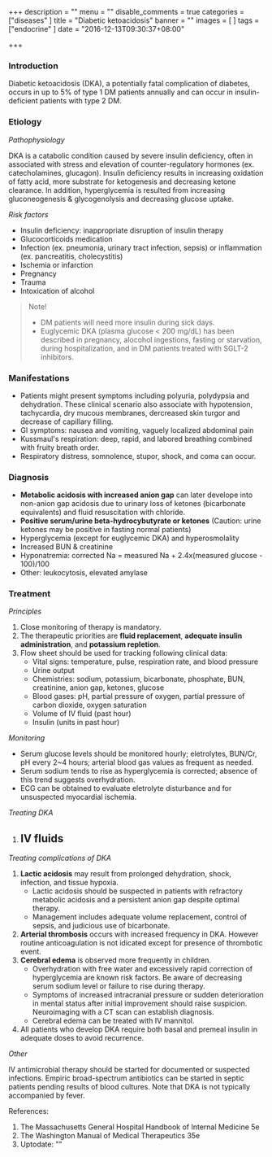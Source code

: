 +++
description = ""
menu = ""
disable_comments = true
categories = ["diseases"
]
title = "Diabetic ketoacidosis"
banner = ""
images = [
]
tags = ["endocrine"
]
date = "2016-12-13T09:30:37+08:00"

+++
### Introduction
Diabetic ketoacidosis (DKA), a potentially fatal complication of diabetes, occurs in up to 5% of type 1 DM patients annually and can occur in insulin-deficient patients with type 2 DM.

### Etiology
_Pathophysiology_

DKA is a catabolic condition caused by severe insulin deficiency, often in associated with stress and elevation of counter-regulatory hormones (ex. catecholamines, glucagon). Insulin deficiency results in increasing oxidation of fatty acid, more substrate for ketogenesis and decreasing ketone clearance. In addition, hyperglycemia is resulted from increasing gluconeogenesis & glycogenolysis and decreasing glucose uptake.

<!--more-->
_Risk factors_

- Insulin deficiency: inappropriate disruption of insulin therapy
- Glucocorticoids medication
- Infection (ex. pneumonia, urinary tract infection, sepsis) or inflammation (ex. pancreatitis, cholecystitis)
- Ischemia or infarction
- Pregnancy
- Trauma
- Intoxication of alcohol

> Note!
> - DM patients will need more insulin during sick days.
> - Euglycemic DKA (plasma glucose < 200 mg/dL) has been described in pregnancy, alocohol ingestions, fasting or starvation, during hospitalization, and in DM patients treated with SGLT-2 inhibitors.

### Manifestations
- Patients might present symptoms including polyuria, polydypsia and dehydration. These clinical scenario also associate with hypotension, tachycardia, dry mucous membranes, dercreased skin turgor and decrease of capillary filling.
- GI symptoms: nausea and vomiting, vaguely localized abdominal pain
- Kussmaul's respiration: deep, rapid, and labored breathing combined with fruity breath order.
- Respiratory distress, somnolence, stupor, shock, and coma can occur.

### Diagnosis
- **Metabolic acidosis with increased anion gap** can later develope into non-anion gap acidosis due to urinary loss of ketones (bicarbonate equivalents) and fluid resuscitation with chloride.
- **Positive serum/urine beta-hydrocybutyrate or ketones** (Caution: urine ketones may be positive in fasting normal patients)
- Hyperglycemia (except for euglycemic DKA) and hyperosmolality
- Increased BUN & creatinine
- Hyponatremia: corrected Na = measured Na + 2.4x(measured glucose - 100)/100
- Other: leukocytosis, elevated amylase

### Treatment
_Principles_

1. Close monitoring of therapy is mandatory.
2. The therapeutic priorities are **fluid replacement**, **adequate insulin administration**, and **potassium repletion**.
3. Flow sheet should be used for tracking following clinical data:
    - Vital signs: temperature, pulse, respiration rate, and blood pressure
    - Urine output
    - Chemistries: sodium, potassium, bicarbonate, phosphate, BUN, creatinine, anion gap, ketones, glucose
    - Blood gases: pH, partial pressure of oxygen, partial pressure of carbon dioxide, oxygen saturation
    - Volume of IV fluid (past hour)
    - Insulin (units in past hour)

_Monitoring_

- Serum glucose levels should be monitored hourly; eletrolytes, BUN/Cr, pH every 2~4 hours; arterial blood gas values as frequent as needed.
- Serum sodium tends to rise as hyperglycemia is corrected; absence of this trend suggests overhydration.
- ECG can be obtained to evaluate eletrolyte disturbance and for unsuspected myocardial ischemia.

_Treating DKA_

1. **IV fluids**
    - 

_Treating complications of DKA_

1. **Lactic acidosis** may result from prolonged dehydration, shock, infection, and tissue hypoxia. 
    - Lactic acidosis should be suspected in patients with refractory metabolic acidosis and a persistent anion gap despite optimal therapy.
    - Management includes adequate volume replacement, control of sepsis, and judicious use of bicarbonate.
2. **Arterial thrombosis** occurs with increased frequency in DKA. However routine anticoagulation is not idicated except for presence of thrombotic event.
3. **Cerebral edema** is observed more frequently in children.
    - Overhydration with free water and excessively rapid correction of hyperglycemia are known risk factors. Be aware of decreasing serum sodium level or failure to rise during therapy.
    - Symptoms of increased intracranial pressure or sudden deterioration in mental status after initial improvement should raise suspicion. Neuroimaging with a CT scan can establish diagnosis.
    - Cerebral edema can be treated with IV mannitol.
4. All patients who develop DKA require both basal and premeal insulin in adequate doses to avoid recurrence.

_Other_

IV antimicrobial therapy should be started for documented or suspected infections. Empiric broad-spectrum antibiotics can be started in septic patients pending results of blood cultures. Note that DKA is not typically accompanied by fever.


References:

1. The Massachusetts General Hospital Handbook of Internal Medicine 5e
2. The Washington Manual of Medical Therapeutics 35e
3. Uptodate: ""

